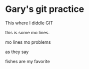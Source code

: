 # Gary's git practice

This where I diddle GIT

this is some mo lines.

mo lines mo problems

as they say

fishes are my favorite
